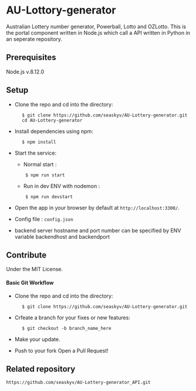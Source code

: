 # AU-Lottory-generator
Australian Lottery number generator, Powerball, Lotto and OZLotto.
This is the portal component written in Node.js which call a API written in Python in an seperate repository.

## Prerequisites
Node.js v.8.12.0

## Setup

- Clone the repo and cd into the directory:

```
      $ git clone https://github.com/seaskyv/AU-Lottery-generator.git
      cd AU-Lottery-generator
```
- Install dependencies using npm:

```
      $ npm install
```
- Start the service:
  - Normal start :
  ```
      $ npm run start
  
  ```
  - Run in dev ENV with nodemon :

  ```  
      $ npm run devstart
  ```
- Open the app in your browser by default at `http://localhost:3300/`.
- Config file : `config.json`
- backend server hostname and port number can be specified by ENV variable backendhost and backendport

## Contribute
Under the MIT License. 

#### Basic Git Workflow

- Clone the repo and cd into the directory:

```
      $ git clone https://github.com/seaskyv/AU-Lottery-generator.git
```

- Crfeate a branch for your fixes or new features:

```
      $ git checkout -b branch_name_here
```

- Make your update.

- Push to your fork Open a Pull Request!

## Related repository
```https://github.com/seaskyv/AU-Lottery-generator_API.git```
